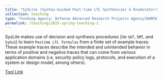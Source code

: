 ```yaml
---
title: "SySLite (Syntax-Guided Past-time LTL Synthesizer & Enumerator)"
collection: teaching
type: "Funding Agency: Defense Advanced Research Projects Agency(DARPA)"
permalink: /teaching/2015-spring-teaching-1
---
```


SysLite makes use of decision and synthesis procedures (\ie `SAT`, `SMT`, and `SyGuS`) to learn `Pastime LTL formulas` from a finite set of example traces. These example traces describe the intended and unintended behavior in terms of positive and negative traces that can come from various application domains (i.e, security policy logs, protocols, and execution of a system or design model, among others). 

[Tool Link](https://github.com/CLC-UIowa/SySLite)